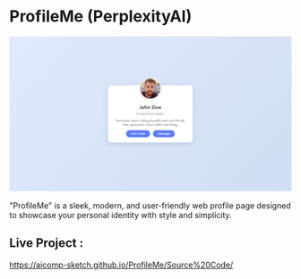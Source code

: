 # ProfileMe (PerplexityAI)

![My Screenshot](Images/Image1.PNG)

"ProfileMe" is a sleek, modern, and user-friendly web profile page designed to showcase your personal identity with style and simplicity.

## Live Project :
https://aicomp-sketch.github.io/ProfileMe/Source%20Code/
